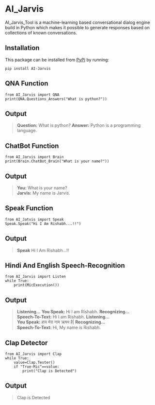 # AI_Jarvis

AI_Jarvis_Tool is a machine-learning based conversational dialog engine build in
Python which makes it possible to generate responses based on collections of
known conversations.

## Installation

This package can be installed from [PyPi](https://pypi.org/project/AI-Jarvis/) by running:

```
pip install AI-Jarvis
```

## QNA Function
```
from AI_Jarvis import QNA
print(QNA.Questions_Answers("What is python?"))
```
## Output
> **Question:** What is python? 
> **Answer:**  Python is a programming language.  

## ChatBot Function
```
from AI_Jarvis import Brain
print(Brain.ChatBot_Brain("What is your name?"))
```
## Output
> **You:** What is your name?   
> **Jarvis:** My name is Jarvis. 

## Speak Function
```
from AI_Jatvis import Speak
Speak.Speak("Hi I Am Rishabh...!!")
```
## Output
> **Speak** Hi I Am Rishabh...!!

## Hindi And English Speech-Recognition
```
from AI_Jarvis import Listen
while True:
    print(MicExecution())
```
## Output
> **Listening...**
> **You Speak:**  Hi I am Rishabh.
> **Recognizing...**                                     
> **Speech-To-Text:** Hi I am Rishabh.
> **Listening...**                                        
> **You Speak:**  हाय मेरा नाम ऋषभ है|
> **Recognizing...**                            
> **Speech-To-Text:** Hi, My name is Rishabh.

## Clap Detector
```
from AI_Jarvis import Clap
while True:
    value=Clap.Tester()
    if "True-Mic"==value:
        print("Clap is Detected")
```
## Output
> Clap is Detected



